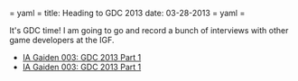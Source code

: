 = yaml =
title: Heading to GDC 2013
date: 03-28-2013
= yaml =

It's GDC time! I am going to go and record a bunch of interviews with other game developers at the IGF.

  * [IA Gaiden 003: GDC 2013 Part 1](http://www.indestructibleart.com/episodes/IAG003.html)
  * [IA Gaiden 003: GDC 2013 Part 1](http://www.indestructibleart.com/episodes/IAG004.html)